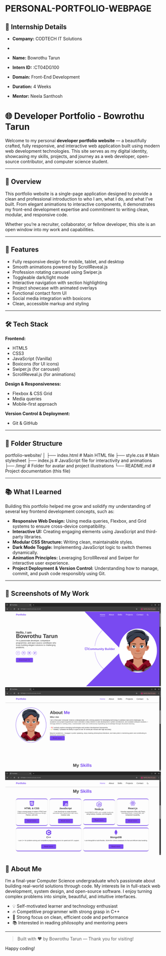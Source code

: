 # PERSONAL-PORTFOLIO-WEBPAGE

## 🏢 Internship Details

- **Company:** CODTECH IT Solutions
- 
- **Name:** Bowrothu Tarun  

- **Intern ID:** :CT04DG100

- **Domain:** Front-End Development  

- **Duration:** 4 Weeks

- **Mentor:** Neela Santhosh

# 🌐 Developer Portfolio - Bowrothu Tarun

Welcome to my personal **developer portfolio website** — a beautifully crafted, fully responsive, and interactive web application built using modern web development technologies. This site serves as my digital identity, showcasing my skills, projects, and journey as a web developer, open-source contributor, and computer science student.

---

## 📖 Overview

This portfolio website is a single-page application designed to provide a clean and professional introduction to who I am, what I do, and what I’ve built. From elegant animations to interactive components, it demonstrates my front-end development expertise and commitment to writing clean, modular, and responsive code.

Whether you’re a recruiter, collaborator, or fellow developer, this site is an open window into my work and capabilities.

---

## 🚀 Features

- Fully responsive design for mobile, tablet, and desktop
- Smooth animations powered by ScrollReveal.js
- Profession rotating carousel using Swiper.js
- Toggleable dark/light mode
- Interactive navigation with section highlighting
- Project showcase with animated overlays
- Functional contact form UI
- Social media integration with boxicons
- Clean, accessible markup and styling

---

## 🛠️ Tech Stack

**Frontend:**
- HTML5
- CSS3
- JavaScript (Vanilla)
- Boxicons (for UI icons)
- Swiper.js (for carousel)
- ScrollReveal.js (for animations)

**Design & Responsiveness:**
- Flexbox & CSS Grid
- Media queries
- Mobile-first approach

**Version Control & Deployment:**
- Git & GitHub

---

## 📁 Folder Structure

portfolio-website/
│
├── index.html         # Main HTML file
├── style.css          # Main stylesheet
├── index.js           # JavaScript file for interactivity and animations
├── /img/              # Folder for avatar and project illustrations
└── README.md          # Project documentation (this file)


---

## 📚 What I Learned

Building this portfolio helped me grow and solidify my understanding of several key frontend development concepts, such as:

- **Responsive Web Design:** Using media queries, Flexbox, and Grid systems to ensure cross-device compatibility.
- **Interactive UI:** Creating engaging elements using JavaScript and third-party libraries.
- **Modular CSS Structure:** Writing clean, maintainable styles.
- **Dark Mode Toggle:** Implementing JavaScript logic to switch themes dynamically.
- **Animation Principles:** Leveraging ScrollReveal and Swiper for interactive user experience.
- **Project Deployment & Version Control:** Understanding how to manage, commit, and push code responsibly using Git.

---

## 📸 Screenshots of My Work

![Portfolio img](assets/port1.png)
![Portfolio img](assets/port2.png)
![Portfolio img](assets/port3.png)

## 🧠 About Me

I’m a final-year Computer Science undergraduate who’s passionate about building real-world solutions through code. My interests lie in full-stack web development, system design, and open-source software. I enjoy turning complex problems into simple, beautiful, and intuitive interfaces.

- 💡 Self-motivated learner and technology enthusiast
- 🔥 Competitive programmer with strong grasp in C++
- 🎯 Strong focus on clean, efficient code and performance
- 📚 Interested in reading philosophy and mentoring peers

---

> Built with ❤️ by Bowrothu Tarun — Thank you for visiting!

Happy coding!
